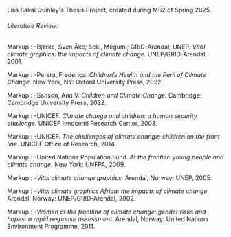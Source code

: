 Lisa Sakai Quinley's Thesis Project, created during MS2 of Spring 2025.
###### Literature Review:
Markup : -Bjørke, Sven Åke; Seki, Megumi; GRID-Arendal; UNEP. *Vital climate graphics: the impacts of climate change.* UNEP/GRID-Arendal, 2001.

Markup : -Perera, Frederica. *Children’s Health and the Peril of Climate Change.* New York, NY: Oxford University Press, 2022.

Markup : -Sanson, Ann V. *Children and Climate Change.* Cambridge: Cambridge University Press, 2022.

Markup : -UNICEF. *Climate change and children: a human security challenge.* UNICEF Innocenti Research Center, 2008.

Markup : -UNICEF. *The challenges of climate change: children on the front line.* UNICEF Office of Research, 2014.

Markup : -United Nations Population Fund. *At the frontier: young people and climate change.* New York: UNFPA, 2009.

Markup : -*Vital climate change graphics.* Arendal, Norway: UNEP, 2005.

Markup : -*Vital climate graphics Africa: the impacts of climate change.* Arendal, Norway: UNEP/GRID-Arendal, 2002.

Markup : -*Women at the frontline of climate change: gender risks and hopes: a rapid response assessment.* Arendal, Norway: United Nations Environment Programme, 2011.
